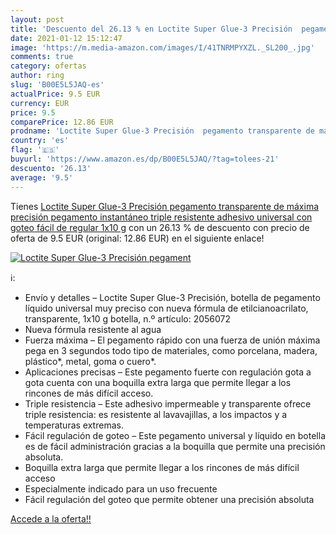 ```yaml
---
layout: post
title: 'Descuento del 26.13 % en Loctite Super Glue-3 Precisión  pegament'
date: 2021-01-12 15:12:47
image: 'https://m.media-amazon.com/images/I/41TNRMPYXZL._SL200_.jpg'
comments: true
category: ofertas
author: ring
slug: 'B00E5L5JAQ-es'
actualPrice: 9.5 EUR
currency: EUR
price: 9.5
comparePrice: 12.86 EUR
prodname: 'Loctite Super Glue-3 Precisión  pegamento transparente de máxima precisión  pegamento instantáneo triple resistente  adhesivo universal con goteo fácil de regular  1x10 g'
country: 'es'
flag: '🇪🇸'
buyurl: 'https://www.amazon.es/dp/B00E5L5JAQ/?tag=tolees-21'
descuento: '26.13'
average: '9.5'
---
```


Tienes [Loctite Super Glue-3 Precisión  pegamento transparente de máxima precisión  pegamento instantáneo triple resistente  adhesivo universal con goteo fácil de regular  1x10 g](https://www.amazon.es/dp/B00E5L5JAQ/?tag=tolees-21) con un 26.13 % de descuento con precio de oferta de 9.5 EUR (original: 12.86 EUR) en el siguiente enlace!

[![Loctite Super Glue-3 Precisión  pegament](https://m.media-amazon.com/images/I/41TNRMPYXZL._SL200_.jpg)](https://www.amazon.es/dp/B00E5L5JAQ/?tag=tolees-21)

ℹ️:

- Envío y detalles – Loctite Super Glue-3 Precisión, botella de pegamento líquido universal muy preciso con nueva fórmula de etilcianoacrilato, transparente, 1x10 g botella, n.º artículo: 2056072
- Nueva fórmula resistente al agua
- Fuerza máxima – El pegamento rápido con una fuerza de unión máxima pega en 3 segundos todo tipo de materiales, como porcelana, madera, plástico*, metal, goma o cuero*.
- Aplicaciones precisas – Este pegamento fuerte con regulación gota a gota cuenta con una boquilla extra larga que permite llegar a los rincones de más difícil acceso.
- Triple resistencia – Este adhesivo impermeable y transparente ofrece triple resistencia: es resistente al lavavajillas, a los impactos y a temperaturas extremas.
- Fácil regulación de goteo – Este pegamento universal y líquido en botella es de fácil administración gracias a la boquilla que permite una precisión absoluta.
- Boquilla extra larga que permite llegar a los rincones de más difícil acceso
- Especialmente indicado para un uso frecuente
- Fácil regulación del goteo que permite obtener una precisión absoluta

[Accede a la oferta!!](https://www.amazon.es/dp/B00E5L5JAQ/?tag=tolees-21)
